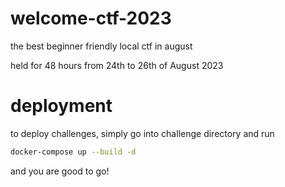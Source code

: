 # welcome-ctf-2023

the best beginner friendly local ctf in august

held for 48 hours from 24th to 26th of August 2023

# deployment

to deploy challenges, simply go into challenge directory and run

```sh
docker-compose up --build -d
```

and you are good to go!
